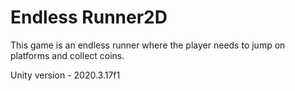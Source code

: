 # Endless Runner2D

This game is an endless runner where the player needs to jump on platforms and collect coins.

Unity version - 2020.3.17f1
